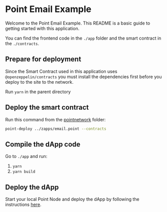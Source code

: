 # Point Email Example

Welcome to the Point Email Example. This README is a basic guide to getting started with this application.

You can find the frontend code in the ```./app``` folder and the smart contract in the ```./contracts```.

## Prepare for deployment

Since the Smart Contract used in this application uses `@openzeppelin/contracts` you must install the dependencies first before you deploy to the site to the network.

Run ```yarn``` in the parent directory

## Deploy the smart contract

Run this command from the [pointnetwork](https://github.com/pointnetwork/pointnetwork) folder:
```sh
point-deploy ../zapps/email.point --contracts
```

## Compile the dApp code

Go to ```./app``` and run:
1. ```yarn```
2. ```yarn build```

## Deploy the dApp

Start your local Point Node and deploy the dApp by following the instructions [here](https://pointnetwork.github.io/docs/build-run-dev-node-and-services).